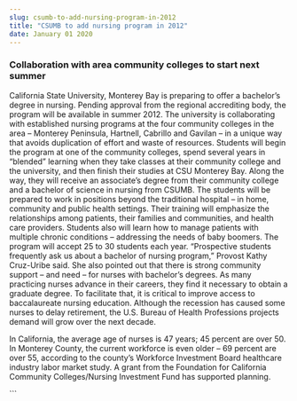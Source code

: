 ```yaml
---
slug: csumb-to-add-nursing-program-in-2012
title: "CSUMB to add nursing program in 2012"
date: January 01 2020
---
```


 
<h3>Collaboration with area community colleges to start next summer</h3>
<p>
  California State University, Monterey Bay is preparing to offer a bachelor’s
  degree in nursing. Pending approval from the regional accrediting body, the
  program will be available in summer 2012. The university is collaborating with
  established nursing programs at the four community colleges in the area –
  Monterey Peninsula, Hartnell, Cabrillo and Gavilan – in a unique way that
  avoids duplication of effort and waste of resources. Students will begin the
  program at one of the community colleges, spend several years in “blended”
  learning when they take classes at their community college and the university,
  and then finish their studies at CSU Monterey Bay. Along the way, they will
  receive an associate’s degree from their community college and a bachelor of
  science in nursing from CSUMB. The students will be prepared to work in
  positions beyond the traditional hospital – in home, community and public
  health settings. Their training will emphasize the relationships among
  patients, their families and communities, and health care providers. Students
  also will learn how to manage patients with multiple chronic conditions –
  addressing the needs of baby boomers. The program will accept 25 to 30
  students each year. “Prospective students frequently ask us about a bachelor
  of nursing program,” Provost Kathy Cruz-Uribe said. She also pointed out that
  there is strong community support – and need – for nurses with bachelor’s
  degrees. As many practicing nurses advance in their careers, they find it
  necessary to obtain a graduate degree. To facilitate that, it is critical to
  improve access to baccalaureate nursing education. Although the recession has
  caused some nurses to delay retirement, the U.S. Bureau of Health Professions
  projects demand will grow over the next decade.
</p>
<p>
  In California, the average age of nurses is 47 years; 45 percent are over 50.
  In Monterey County, the current workforce is even older – 69 percent are over
  55, according to the county’s Workforce Investment Board healthcare industry
  labor market study. A grant from the Foundation for California Community
  Colleges/Nursing Investment Fund has supported planning.
</p>
```
